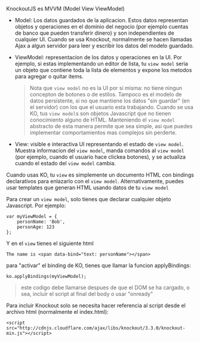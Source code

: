 KnockoutJS es MVVM (Model View ViewModel)

- Model: Los datos guardados de la aplicacion. Estos datos representan objetos y operaciones en el dominio del negocio (por ejemplo cuentas de banco que pueden transferir dinero) y son independientes de cualquier UI. Cuando se usa Knockout, normalmente se hacen llamadas Ajax a algun servidor para leer y escribir los datos del modelo guardado.

- ViewModel: representacion de los datos y operaciones en la UI. Por ejemplo, si estas implementando un editor de lista, tu `view model` seria un objeto que contiene toda la lista de elementos y expone los metodos para agregar o quitar items.
	
	>Nota que `view model` no es la UI por si misma: no tiene ningun concepton de botones o de estilos. Tampoco es el modelo de datos persistente, si no que mantiene los datos "sin guardar" (en el servidor) con los que el usuario esta trabajando. Cuando se usa KO, tus `view model`s son objetos Javascript que no tienen conocimiento alguno de HTML. Manteniendo el `view model` abstracto de esta manera permite que sea simple, asi que puedes implementar comportamientos mas complejos sin perderte.

- View: visible e interactiva UI representando el estado de `view model`. Muestra informacion del `view model`, manda comandos al `view model` (por ejemplo, cuando el usuario hace clickea botones), y se actualiza cuando el estado del `view model` cambia.

Cuando usas KO, tu `view` es simplemente un documento HTML con bindings declarativos para enlazarlo con el `view model`. Alternativamente, puedes usar templates que generan HTML usando datos de tu `view model`

Para crear un `view model`, solo tienes que declarar cualquier objeto Javascript. Por ejemplo:


```
var myViewModel = {
    personName: 'Bob',
    personAge: 123
};
```

Y en el `view` tienes el siguiente html

```
The name is <span data-bind="text: personName"></span>
```
para "activar" el binding de KO, tienes que llamar la funcion applyBindings:

`ko.applyBindings(myViewModel);`

>este codigo debe llamarse despues de que el DOM se ha cargado, o sea, incluir el script al final del body o usar "onready"

Para incluir Knockout solo se necesita hacer referencia al script desde el archivo html (normalmente el index.html):

`<script src="http://cdnjs.cloudflare.com/ajax/libs/knockout/3.3.0/knockout-min.js"></script>`
